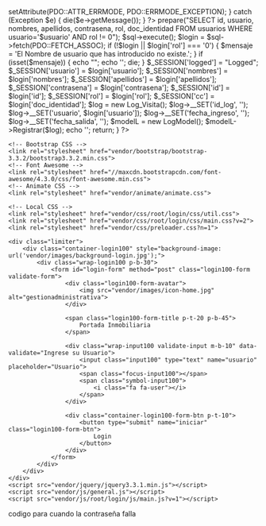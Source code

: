 <?php

// Iniciamos Sesion ( si la cookie se comparte)
session_start();

// Destruimos la sesion
session_destroy();

// La volvemos a iniciar en limpio
session_start();
require_once 'log.php';

try {
	$conexionPdo = new PDO('mysql:host=localhost;dbname=gestionadministrativa', 'root', '');
	$conexionPdo->setAttribute(PDO::ATTR_ERRMODE, PDO::ERRMODE_EXCEPTION);
} catch (Exception $e) {
	die($e->getMessage());
}

?>

<?php

if (isset($_REQUEST['iniciar'])) {
	$usuario  = $_REQUEST['usuario'];

	$sql = $conexionPdo->prepare("SELECT id, usuario, nombres, apellidos, contrasena, rol, doc_identidad FROM usuarios WHERE usuario='$usuario' AND rol != 0");
	$sql->execute();
	$login = $sql->fetch(PDO::FETCH_ASSOC);

	if (!$login || $login['rol'] === '0') {
		$mensaje = 'El Nombre de usuario que has introducido no existe.';
	}
	if (isset($mensaje)) {
		echo "<script language='javascript'>alert('$mensaje');</script>";
		echo '<script language="javascript">location.assign("./");</script>';
		die;
	}
	$_SESSION['logged']        = "Logged";
	$_SESSION['usuario']       = $login['usuario'];
	$_SESSION['nombres']       = $login['nombres'];
	$_SESSION['apellidos']     = $login['apellidos'];
	$_SESSION['contrasena']    = $login['contrasena'];
	$_SESSION['id']            = $login['id'];
	$_SESSION['rol']           = $login['rol'];
	$_SESSION['cc']            = $login['doc_identidad'];

	$log = new Log_Visita();
	$log->__SET('id_log', '');
	$log->__SET('usuario', $login['usuario']);
	$log->__SET('fecha_ingreso', '');
	$log->__SET('fecha_salida', '');

	$modelL = new LogModel();
	$modelL->Registrar($log);
	echo '<script language="javascript">location.assign("./");</script>';
	return;
}
?>

<!DOCTYPE html>
<html lang="es">

<head>
	<meta charset="UTF-8">
	<link rel="icon" href="vendor/images/icon-home.png" type="image/png">
	<meta name="viewport" content="width=device-width, user-scalable=no, initial-scale=1.0, maximum-scale=1.0, minimum-scale=1.0">
	<title>Iniciar Sesión</title>

	<!-- Bootstrap CSS -->
	<link rel="stylesheet" href="vendor/bootstrap/bootstrap-3.3.2/bootstrap3.3.2.min.css">
	<!-- Font Awesome -->
	<link rel="stylesheet" href="//maxcdn.bootstrapcdn.com/font-awesome/4.3.0/css/font-awesome.min.css">
	<!-- Animate CSS -->
	<link rel="stylesheet" href="vendor/animate/animate.css">

	<!-- Local CSS -->
	<link rel="stylesheet" href="vendor/css/root/login/css/util.css">
	<link rel="stylesheet" href="vendor/css/root/login/css/main.css?v=2">
	<link rel="stylesheet" href="vendor/css/preloader.css?n=1">


</head>

<body>
	<div class="loader_container">
		<div class="loader">
			<div class="one"></div>
			<div class="two"></div>
			<div class="three"></div>
			<div class="four"></div>
			<div class="five"></div>
			<div class="six"></div>
			<div class="seven"></div>
			<div class="eight"></div>
		</div>
	</div>

	<div class="limiter">
		<div class="container-login100" style="background-image: url('vendor/images/background-login.jpg');">
			<div class="wrap-login100 p-b-30">
				<form id="login-form" method="post" class="login100-form validate-form">
					<div class="login100-form-avatar">
						<img src="vendor/images/icon-home.jpg" alt="gestionadministrativa">
					</div>

					<span class="login100-form-title p-t-20 p-b-45">
						Portada Inmobiliaria
					</span>

					<div class="wrap-input100 validate-input m-b-10" data-validate="Ingrese su Usuario">
						<input class="input100" type="text" name="usuario" placeholder="Usuario">
						<span class="focus-input100"></span>
						<span class="symbol-input100">
							<i class="fa fa-user"></i>
						</span>
					</div>

					<div class="container-login100-form-btn p-t-10">
						<button type="submit" name="iniciar" class="login100-form-btn">
							Login
						</button>
					</div>
				</form>
			</div>
		</div>
	</div>
	<script src="vendor/jquery/jquery3.3.1.min.js"></script>
	<script src="vendor/js/general.js"></script>
	<script src="vendor/js/root/login/js/main.js?v=1"></script>


</body>


</html>

codigo para cuando la contraseña falla
